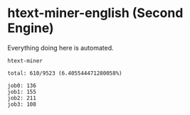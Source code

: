 # htext-miner-english (Second Engine)

Everything doing here is automated.

```
htext-miner

total: 610/9523 (6.405544471280058%)

job0: 136
job1: 155
job2: 211
job3: 108
```